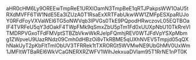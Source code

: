 aHR0cHM6Ly9OREEwTmpReE1URXlOamN3TmpBeE1qRTJPakpsWW1OaU5tRXdMVFF6TW1NdE5Ea3lZUzA0T1RsaExXRTFabUkwWW1ZMFpESXpaRUJoY0RFdFoyVXVaWEl6TG5oNWVqb3lPVGs0TkE9PQpodHRwczovL05EQTBOalF4TVRFeU5qY3dOakF4TWpFMk9qSmxZbU5pTm1Fd0xUUXpNbU10TkRreVlTMDRPVGxoTFdFMVptSTBZbVkwWkRJelpFQmhjREV0WTJFdVpYSXpMbmg1ZWpveU9UazRNdz09Cmh0dHBzOi8vTkRBME5qUXhNVEV5Tmpjd05qQXhNakUyT2pKbFltTmlObUV3TFRRek1tTXRORGt5WVMwNE9UbGhMV0UxWm1JMFltWTBaREl6WkVCaGNERXRZWFV1WlhJekxuaDVlam95T1RrNE1nPT0K
